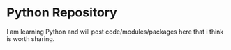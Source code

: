 # Python Repository
I am learning Python and will post code/modules/packages here that i think is worth sharing.
